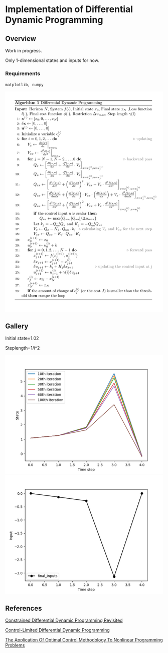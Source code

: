 # Implementation of Differential Dynamic Programming
## Overview
Work in progress. 

Only 1-dimensional states and inputs for now.
### Requirements
`
matplotlib, numpy
`

![pseudocode](./pcode.png)
## Gallery
Initial state=1.02

Steplength=1/i^2

![error1](./error.png)
![error2](./error_2.png)
## References
[Constrained Differential Dynamic Programming Revisited](https://arxiv.org/abs/2005.00985)

[Control-Limited Differential Dynamic Programming](https://homes.cs.washington.edu/~todorov/papers/TassaICRA14.pdf)

[The Application Of Optimal Control Methodology To Nonlinear Programming Problems](https://link.springer.com/article/10.1007/BF01584253)